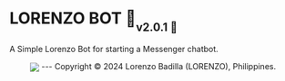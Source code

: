 # LORENZO BOT 🤖<sub><sub>v2.0.1 🚀</sub></sub>
<p align="center">
</p>
A Simple Lorenzo Bot for starting a Messenger chatbot.

<p align="center">
<img align="center" src="https://i.imgur.com/VLElmTB.png">
---
Copyright © 2024 Lorenzo Badilla (LORENZO), Philippines.<br>
